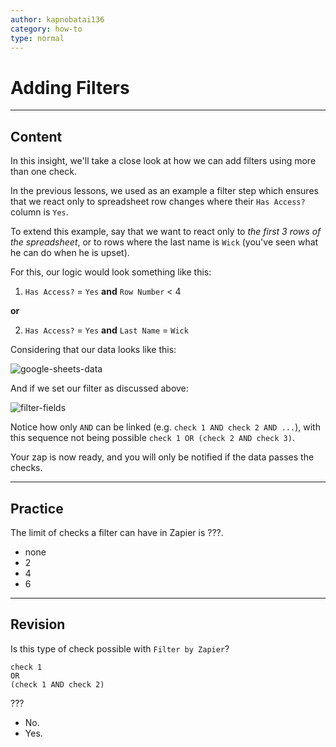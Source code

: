 ```yaml
---
author: kapnobatai136
category: how-to
type: normal
---
```


# Adding Filters


---

## Content

In this insight, we'll take a close look at how we can add filters using more than one check.

In the previous lessons, we used as an example a filter step which ensures that we react only to spreadsheet row changes where their `Has Access?` column is `Yes`.

To extend this example, say that we want to react only to *the first 3 rows of the spreadsheet*, or to rows where the last name is `Wick` (you've seen what he can do when he is upset).

For this, our logic would look something like this:

1. `Has Access?` = `Yes` **and** `Row Number` < 4

**or**

2. `Has Access?` = `Yes` **and** `Last Name` = `Wick`

Considering that our data looks like this:

![google-sheets-data](https://img.enkipro.com/9633e64a27dfc89a5f0e4f588d51b81d.png)

And if we set our filter as discussed above:

![filter-fields](https://img.enkipro.com/dc9727ca46844f5f914355b92455b67b.png)

Notice how only `AND` can be linked (e.g. `check 1 AND check 2 AND ...`), with this sequence not being possible `check 1 OR (check 2 AND check 3)`.

Your zap is now ready, and you will only be notified if the data passes the checks.


---

## Practice

The limit of checks a filter can have in Zapier is ???.

- none
- 2
- 4
- 6


---

## Revision

Is this type of check possible with `Filter by Zapier`?

```plain-text
check 1
OR
(check 1 AND check 2)
```

???

- No.
- Yes.
 
